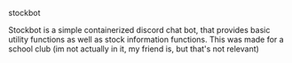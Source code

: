 stockbot

Stockbot is a simple containerized discord chat bot, that provides basic utility functions as well as stock information functions. This was made for a school club (im not actually in it, my friend is, but that's not relevant)
